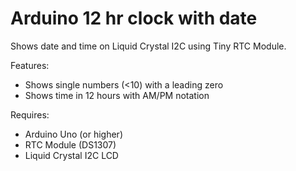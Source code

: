 # Arduino 12 hr clock with date

Shows date and time on Liquid Crystal I2C using Tiny RTC Module.

Features:
* Shows single numbers (<10) with a leading zero
* Shows time in 12 hours with AM/PM notation

Requires:
* Arduino Uno (or higher)
* RTC Module (DS1307)
* Liquid Crystal I2C LCD
